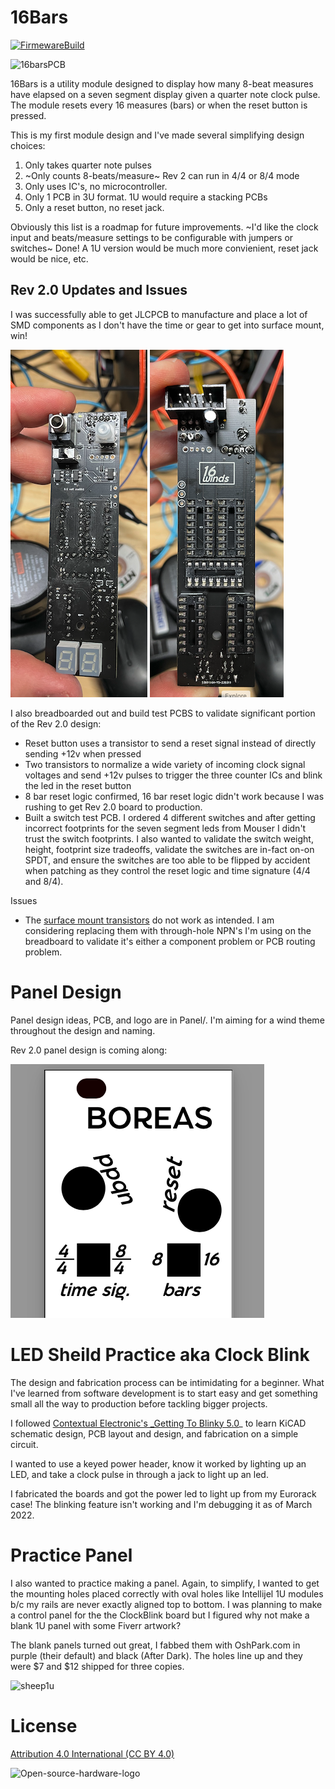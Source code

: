 # 16Bars
[![FirmewareBuild](https://github.com/ubermajestix/16Bars/actions/workflows/main.yml/badge.svg)](https://github.com/ubermajestix/16Bars/actions/workflows/main.yml)

![16barsPCB](https://user-images.githubusercontent.com/12533/156662021-8fc3b2a8-bc3f-4ee7-a015-541e6d8de693.png)

16Bars is a utility module designed to display how many 8-beat 
measures have elapsed on a seven segment display given a quarter note clock pulse. 
The module resets every 16 measures (bars) or when the reset button is pressed.

This is my first module design and I've made several simplifying design choices:
1. Only takes quarter note pulses
2. ~Only counts 8-beats/measure~ Rev 2 can run in 4/4 or 8/4 mode
3. Only uses IC's, no microcontroller.
4. Only 1 PCB in 3U format. 1U would require a stacking PCBs
5. Only a reset button, no reset jack.

Obviously this list is a roadmap for future improvements. ~I'd like the clock input and beats/measure settings to be configurable 
with jumpers or switches~ Done! A 1U version would be much more convienient, reset jack would be nice, etc. 

## Rev 2.0 Updates and Issues
I was successfully able to get JLCPCB to manufacture and place a lot of SMD components as I don't have the time or gear to get into surface mount, win! 

![front of 2.0](https://github.com/ubermajestix/16Bars/blob/main/Fabrication/Rev2.0/Screenshot%202023-03-31%20at%2010.10.03%20AM.png)
![back of 2.0](https://github.com/ubermajestix/16Bars/blob/main/Fabrication/Rev2.0/Screenshot%202023-03-31%20at%2010.10.35%20AM.png)


I also breadboarded out and build test PCBS to validate significant portion of the Rev 2.0 design:
- Reset button uses a transistor to send a reset signal instead of directly sending +12v when pressed
- Two transistors to normalize a wide variety of incoming clock signal voltages and send +12v pulses to trigger the three counter ICs and blink the led in the reset button 
- 8 bar reset logic confirmed, 16 bar reset logic didn't work because I was rushing to get Rev 2.0 board to production.
- Built a switch test PCB. I ordered 4 different switches and after getting incorrect footprints for the seven segment leds from Mouser I didn't trust the switch footprints. I also wanted to validate the switch weight, height, footprint size tradeoffs, validate the switches are in-fact on-on SPDT, and ensure the switches are too able to be flipped by accident when patching as they control the reset logic and time signature (4/4 and 8/4). 

Issues
- The [surface mount transistors](https://www.lcsc.com/product-detail/Bipolar-Transistors-BJT_Jiangsu-Changjing-Electronics-Technology-Co-Ltd-C9634_C9634.html) do not work as intended. I am considering replacing them with through-hole NPN's I'm using on the breadboard to validate it's either a component problem or PCB routing problem. 

# Panel Design
Panel design ideas, PCB, and logo are in Panel/. I'm aiming for a wind theme throughout the design and naming.

Rev 2.0 panel design is coming along:

![panel preview](https://raw.githubusercontent.com/ubermajestix/16Bars/main/Panel/Designs/Rev2Panel-Preview.png)

# LED Sheild Practice aka Clock Blink
The design and fabrication process can be intimidating for a beginner. What I've learned from
software development is to start easy and get something small all the way to production before tackling bigger
projects. 

I followed [Contextual Electronic's _Getting To Blinky 5.0](https://www.youtube.com/watch?v=BVhWh3AsXQs)_ to learn
KiCAD schematic design, PCB layout and design, and fabrication on a simple circuit.

I wanted to use a keyed power header, know it worked by lighting up an LED, and take a clock pulse in through a jack to light up an led.

I fabricated the boards and got the power led to light up from my Eurorack case! The blinking feature isn't working and
I'm debugging it as of March 2022. 

# Practice Panel
I also wanted to practice making a panel. Again, to simplify, I wanted to get the mounting holes placed correctly with oval
holes like Intellijel 1U modules b/c my rails are never exactly aligned top to bottom. I was planning to make a control panel for the
the ClockBlink board but I figured why not make a blank 1U panel with some Fiverr artwork? 

The blank panels turned out great, I fabbed them with OshPark.com in purple (their default) and black (After Dark). The holes
line up and they were $7 and $12 shipped for three copies.

![sheep1u](https://user-images.githubusercontent.com/12533/156663417-cd1b6f46-bb50-49d7-b74c-5b3351a9ba3c.png)


# License
[Attribution 4.0 International (CC BY 4.0)](https://creativecommons.org/licenses/by/4.0/)

![Open-source-hardware-logo](https://user-images.githubusercontent.com/12533/228918104-3c78cb60-c5c0-4262-b0ad-a671cfebdcf8.png)
